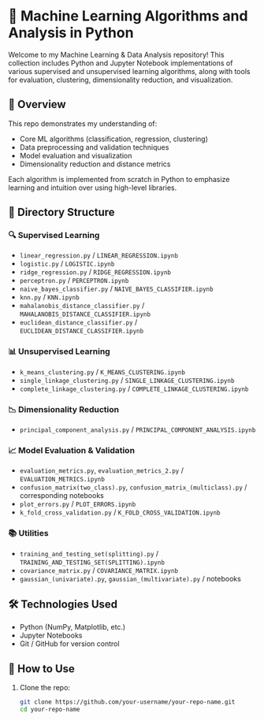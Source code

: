# 🧠 Machine Learning Algorithms and Analysis in Python

Welcome to my Machine Learning & Data Analysis repository! This collection includes Python and Jupyter Notebook implementations of various supervised and unsupervised learning algorithms, along with tools for evaluation, clustering, dimensionality reduction, and visualization.

## 🚀 Overview

This repo demonstrates my understanding of:
- Core ML algorithms (classification, regression, clustering)
- Data preprocessing and validation techniques
- Model evaluation and visualization
- Dimensionality reduction and distance metrics

Each algorithm is implemented from scratch in Python to emphasize learning and intuition over using high-level libraries.

## 📁 Directory Structure

### 🔍 Supervised Learning
- `linear_regression.py` / `LINEAR_REGRESSION.ipynb`
- `logistic.py` / `LOGISTIC.ipynb`
- `ridge_regression.py` / `RIDGE_REGRESSION.ipynb`
- `perceptron.py` / `PERCEPTRON.ipynb`
- `naive_bayes_classifier.py` / `NAIVE_BAYES_CLASSIFIER.ipynb`
- `knn.py` / `KNN.ipynb`
- `mahalanobis_distance_classifier.py` / `MAHALANOBIS_DISTANCE_CLASSIFIER.ipynb`
- `euclidean_distance_classifier.py` / `EUCLIDEAN_DISTANCE_CLASSIFIER.ipynb`

### 📊 Unsupervised Learning
- `k_means_clustering.py` / `K_MEANS_CLUSTERING.ipynb`
- `single_linkage_clustering.py` / `SINGLE_LINKAGE_CLUSTERING.ipynb`
- `complete_linkage_clustering.py` / `COMPLETE_LINKAGE_CLUSTERING.ipynb`

### 📉 Dimensionality Reduction
- `principal_component_analysis.py` / `PRINCIPAL_COMPONENT_ANALYSIS.ipynb`

### 📈 Model Evaluation & Validation
- `evaluation_metrics.py`, `evaluation_metrics_2.py` / `EVALUATION_METRICS.ipynb`
- `confusion_matrix(two_class).py`, `confusion_matrix_(multiclass).py` / corresponding notebooks
- `plot_errors.py` / `PLOT_ERRORS.ipynb`
- `k_fold_cross_validation.py` / `K_FOLD_CROSS_VALIDATION.ipynb`

### 📚 Utilities
- `training_and_testing_set(splitting).py` / `TRAINING_AND_TESTING_SET(SPLITTING).ipynb`
- `covariance_matrix.py` / `COVARIANCE_MATRIX.ipynb`
- `gaussian_(univariate).py`, `gaussian_(multivariate).py` / notebooks

## 🛠 Technologies Used

- Python (NumPy, Matplotlib, etc.)
- Jupyter Notebooks
- Git / GitHub for version control

## 🎯 How to Use

1. Clone the repo:
   ```bash
   git clone https://github.com/your-username/your-repo-name.git
   cd your-repo-name
